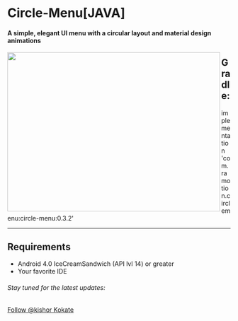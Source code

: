 # Circle-Menu[JAVA]
#### A simple, elegant UI menu with a circular layout and material design animations

<img align="left" src="https://github.com/Ramotion/circle-menu-android/raw/master/preview.gif" width="480" height="360" style="max-width:100%;">

## Gradle:
implementation 'com.ramotion.circlemenu:circle-menu:0.3.2'

 ***
## Requirements
 - Android 4.0 IceCreamSandwich (API lvl 14) or greater
 - Your favorite IDE
</p>
<p><h6>Stay tuned for the latest updates:</h6>
<a href="https://github.com/KishorKokate" >
Follow @kishor Kokate</a></p>
